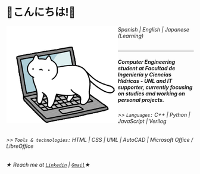 # 🌸こんにちは!🌸

<img src="/cat-cat-on-computer.gif" align="left" width="300" height="260"/>

###### Spanish | English | Japanese (Learning)

--------------------------------------------------------------------------

##### Computer Engineering student at *Facultad de Ingeniería y Ciencias Hídricas - UNL* and IT supporter, currently focusing on studies and working on personal projects.

###### \>> `Languages:` C++ | Python | JavaScript | Verilog

###### \>> `Tools & technologies:` HTML | CSS | UML | AutoCAD | Microsoft Office / LibreOffice
 
###### ★ Reach me at [`Linkedin`](https://www.linkedin.com/in/luciana-villa-3b1b1334b/) | [`Gmail`](mailto:luuvilla927@gmail.com)★
